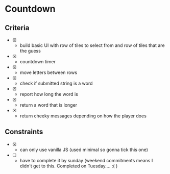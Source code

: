 # Countdown

## Criteria

* [x] - build basic UI with row of tiles to select from and row of tiles that are the guess
* [x] - countdown timer
* [x] - move letters between rows
* [x] - check if submitted string is a word
* [x] - report how long the word is
* [x] - return a word that is longer
* [x] - return cheeky messages depending on how the player does


## Constraints

* [x] - can only use vanilla JS (used minimal so gonna tick this one)
* [ ] - have to complete it by sunday (weekend commitments means I didn't get to this. Completed on Tuesday.... :(   )